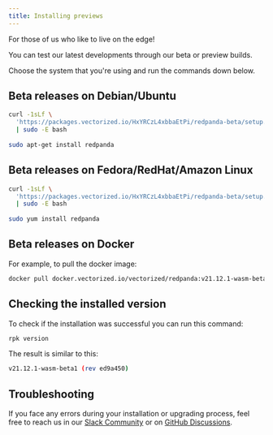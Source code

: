 ```yaml
---
title: Installing previews
---
```


For those of us who like to live on the edge!

You can test our latest developments through our beta or preview builds. 

Choose the system that you're using and run the commands down below.

## Beta releases on Debian/Ubuntu

```bash
curl -1sLf \
  'https://packages.vectorized.io/HxYRCzL4xbbaEtPi/redpanda-beta/setup.deb.sh' \
  | sudo -E bash
  
sudo apt-get install redpanda
```

## Beta releases on Fedora/RedHat/Amazon Linux

```bash
curl -1sLf \
  'https://packages.vectorized.io/HxYRCzL4xbbaEtPi/redpanda-beta/setup.rpm.sh' \
  | sudo -E bash
  
sudo yum install redpanda
```

## Beta releases on Docker

For example, to pull the docker image:

```bash
docker pull docker.vectorized.io/vectorized/redpanda:v21.12.1-wasm-beta1
```

## Checking the installed version

To check if the installation was successful you can run this command:

```bash
rpk version
```

The result is similar to this:

```bash
v21.12.1-wasm-beta1 (rev ed9a450)
```

## Troubleshooting

If you face any errors during your installation or upgrading process, feel free to reach us in our [Slack Community](https://join.slack.com/t/redpandacommunity/shared_invite/zt-ng2ze1uv-l5VMWSGQHB9gp47~kNnYGA/) or on [GitHub Discussions](https://github.com/vectorizedio/redpanda/discussions).

